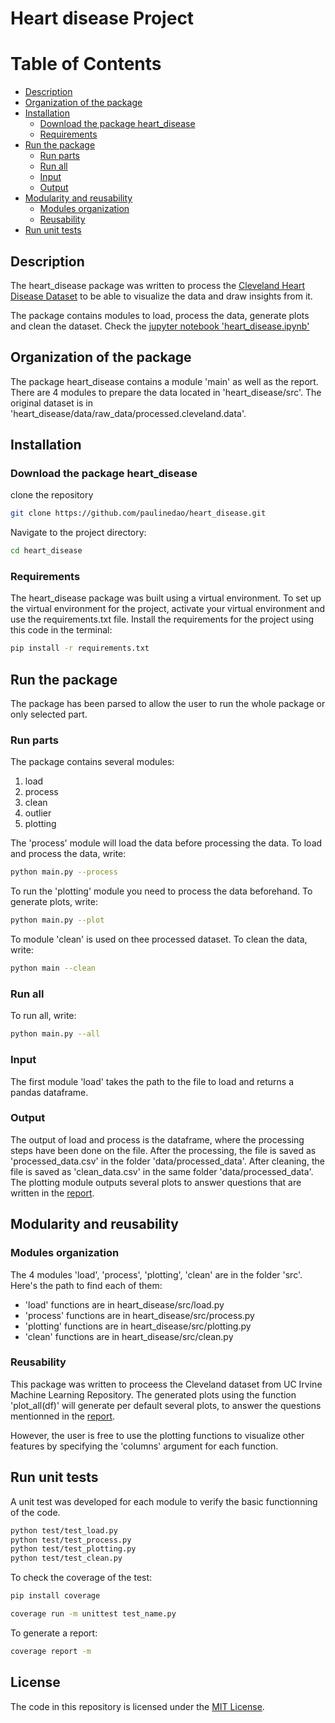 # Heart disease Project

# Table of Contents
- [Description](#description)
- [Organization of the package](#organization-of-the-package)
- [Installation](#installation)
  - [Download the package heart_disease](#download-the-package-heart-disease)
  - [Requirements](#requirements)
- [Run the package](#run-the-package)
  - [Run parts](#run-parts)
  - [Run all](#run-all)
  - [Input](#input)
  - [Output](#output)
- [Modularity and reusability](#modularity-and-reusability)
  - [Modules organization](#modules-organization)
  - [Reusability](#reusability)
- [Run unit tests](#run-unit-tests)


## Description
The heart_disease package was written to process the [Cleveland Heart Disease Dataset](https://archive.ics.uci.edu/dataset/45/heart+disease?fbclid=IwAR3RjwfHPg251wjyPMZjGrU1OFZxp-Odh6g6LJTjLSiuDln91k-BUoMVssY) to be able to visualize the data and draw insights from it. 

The package contains modules to load, process the data, generate plots and clean the dataset. Check the [jupyter notebook 'heart_disease.ipynb'](heart_disease/heart_disease.ipynb)

## Organization of the package
The package heart_disease contains a module 'main' as well as the report. There are 4 modules to prepare the data located in 'heart_disease/src'. The original dataset is in 'heart_disease/data/raw_data/processed.cleveland.data'.

## Installation

### Download the package heart_disease

clone the repository
```bash
git clone https://github.com/paulinedao/heart_disease.git
```

Navigate to the project directory:
```bash
cd heart_disease
```
### Requirements
The heart_disease package was built using a virtual environment. To set up the virtual environment for the project, activate your virtual environment and use the requirements.txt file.
Install the requirements for the project using this code in the terminal:

```bash
pip install -r requirements.txt
```

## Run the package
The package has been parsed to allow the user to run the whole package or only selected part.
### Run parts
The package contains several modules:
1. load
2. process
3. clean
4. outlier
5. plotting

The 'process' module will load the data before processing the data. 
To load and process the data, write:
```bash
python main.py --process
```

To run the 'plotting' module you need to process the data beforehand. To generate plots, write:
```bash
python main.py --plot
```

To module 'clean' is used on thee processed dataset. To clean the data, write:
```bash
python main --clean
```

### Run all
To run all, write:
```bash
python main.py --all
```
### Input
The first module 'load' takes the path to the file to load and returns a pandas dataframe. 

### Output
The output of load and process is the dataframe, where the processing steps have been done on the file. After the processing, the file is saved as 'processed_data.csv' in the folder 'data/processed_data'. After cleaning, the file is saved as 'clean_data.csv' in the same folder 'data/processed_data'.  The plotting module outputs several plots to answer questions that are written in the [report](heart_disease/heart_disease.ipynb).


## Modularity and reusability
### Modules organization
The 4 modules 'load', 'process', 'plotting', 'clean' are in the folder 'src'. Here's the path to find each of them:
- 'load' functions are in heart_disease/src/load.py
- 'process' functions are in heart_disease/src/process.py
- 'plotting' functions are in heart_disease/src/plotting.py
- 'clean' functions are in heart_disease/src/clean.py

### Reusability
This package was written to proceess the Cleveland dataset from UC Irvine Machine Learning Repository. The generated plots using the function 'plot_all(df)' will generate per default several plots, to answer the questions mentionned in the [report](heart_disease/heart_disease.ipynb). 

However, the user is free to use the plotting functions to visualize other features by specifying the 'columns' argument for each function.

## Run unit tests
A unit test was developed for each module to verify the basic functionning of the code.

```bash
python test/test_load.py
python test/test_process.py
python test/test_plotting.py
python test/test_clean.py
```

To check the coverage of the test:
```bash
pip install coverage
```
```bash
coverage run -m unittest test_name.py
```
To generate a report:
```bash
coverage report -m
```
## License
The code in this repository is licensed under the [MIT License](LICENSE.md).